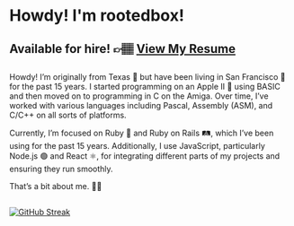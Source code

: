 # Howdy! I'm rootedbox!

## Available for hire! 👉🏽 [View My Resume](RESUME.md)
##

Howdy! I’m originally from Texas 🤠 but have been living in San Francisco 🌉 for the past 15 years. I started programming on an Apple II 🍏 using BASIC and then moved on to programming in C on the Amiga. Over time, I’ve worked with various languages including Pascal, Assembly (ASM), and C/C++ on all sorts of platforms.

Currently, I’m focused on Ruby 💎 and Ruby on Rails 🛤️, which I’ve been using for the past 15 years. Additionally, I use JavaScript, particularly Node.js 🟢 and React ⚛️, for integrating different parts of my projects and ensuring they run smoothly.

That’s a bit about me. 👋😄

##
##

[![GitHub Streak](https://streak-stats.demolab.com?user=rootedbox&theme=javascript-dark&hide_border=true&mode=daily&exclude_days=sat,sun)](https://git.io/streak-stats)


